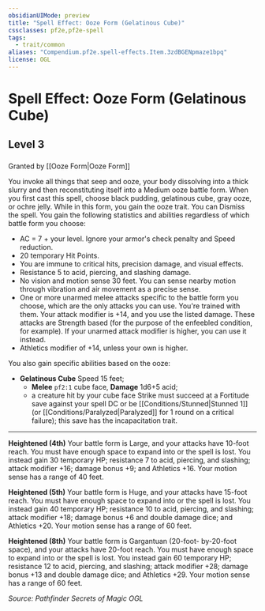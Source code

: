 ```yaml
---
obsidianUIMode: preview
title: "Spell Effect: Ooze Form (Gelatinous Cube)"
cssclasses: pf2e,pf2e-spell
tags:
  - trait/common
aliases: "Compendium.pf2e.spell-effects.Item.3zdBGENpmaze1bpq"
license: OGL
---
```

# Spell Effect: Ooze Form (Gelatinous Cube)
## Level 3
### 






Granted by [[Ooze Form|Ooze Form]]

You invoke all things that seep and ooze, your body dissolving into a thick slurry and then reconstituting itself into a Medium ooze battle form. When you first cast this spell, choose black pudding, gelatinous cube, gray ooze, or ochre jelly. While in this form, you gain the ooze trait. You can Dismiss the spell. You gain the following statistics and abilities regardless of which battle form you choose:

*   AC = 7 + your level. Ignore your armor's check penalty and Speed reduction.
*   20 temporary Hit Points.
*   You are immune to critical hits, precision damage, and visual effects.
*   Resistance 5 to acid, piercing, and slashing damage.
*   No vision and motion sense 30 feet. You can sense nearby motion through vibration and air movement as a precise sense.
*   One or more unarmed melee attacks specific to the battle form you choose, which are the only attacks you can use. You're trained with them. Your attack modifier is +14, and you use the listed damage. These attacks are Strength based (for the purpose of the enfeebled condition, for example). If your unarmed attack modifier is higher, you can use it instead.
*   Athletics modifier of +14, unless your own is higher.

You also gain specific abilities based on the ooze:

*   **Gelatinous Cube** Speed 15 feet;
    *   **Melee** `pf2:1` cube face, **Damage** 1d6+5 acid;
    *   a creature hit by your cube face Strike must succeed at a Fortitude save against your spell DC or be [[Conditions/Stunned|Stunned 1]] (or [[Conditions/Paralyzed|Paralyzed]] for 1 round on a critical failure); this save has the incapacitation trait.

* * *

**Heightened (4th)** Your battle form is Large, and your attacks have 10-foot reach. You must have enough space to expand into or the spell is lost. You instead gain 30 temporary HP; resistance 7 to acid, piercing, and slashing; attack modifier +16; damage bonus +9; and Athletics +16. Your motion sense has a range of 40 feet.

**Heightened (5th)** Your battle form is Huge, and your attacks have 15-foot reach. You must have enough space to expand into or the spell is lost. You instead gain 40 temporary HP; resistance 10 to acid, piercing, and slashing; attack modifier +18; damage bonus +6 and double damage dice; and Athletics +20. Your motion sense has a range of 60 feet.

**Heightened (8th)** Your battle form is Gargantuan (20-foot- by-20-foot space), and your attacks have 20-foot reach. You must have enough space to expand into or the spell is lost. You instead gain 60 temporary HP; resistance 12 to acid, piercing, and slashing; attack modifier +28; damage bonus +13 and double damage dice; and Athletics +29. Your motion sense has a range of 60 feet.

*Source: Pathfinder Secrets of Magic*
*OGL*